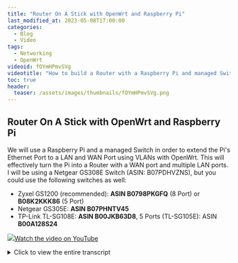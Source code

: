 ```yaml
---
title: "Router On A Stick with OpenWrt and Raspberry Pi"
last_modified_at: 2023-05-08T17:00:00
categories:
  - Blog
  - Video
tags:
  - Networking
  - OpenWrt
videoid: fOYmHPmvSVg
videotitle: "How to build a Router with a Raspberry Pi and managed Switch VLANs with OpenWrt"
toc: true
header:
  teaser: /assets/images/thumbnails/fOYmHPmvSVg.png
---
```


## Router On A Stick with OpenWrt and Raspberry Pi

We will use a Raspberry Pi and a managed Switch in order to extend the Pi's Ethernet Port to a LAN and WAN Port using VLANs with OpenWrt. This will effectively turn the Pi into a Router with a WAN port and multiple LAN ports. I will be using a Netgear GS308E Switch (ASIN: B07PDHVZNS), but you could use the following switches as well:

- Zyxel GS1200 (recommended): **ASIN B0798PKGFQ** (8 Port) or **B08K2KKK86** (5 Port)
- Netgear GS305E: **ASIN B07PHNTV45**
- TP-Link TL-SG108E: **ASIN B00JKB63D8**, 5 Ports (TL-SG105E): ASIN **B00A128S24**

<a href="https://www.youtube.com/watch?v={{page.videoid}}"><img src="/assets/images/thumbnails/{{page.videoid}}.png">Watch the video on YouTube</a>

<details>
	<summary>Click to view the entire transcript</summary>
  A router usually has at least two Ethernet ports – in the Consumer segment that’s usually one for LAN and one for WAN. This little Raspberry Pi 2B here only has one Ethernet interface. So what options do we have if we wanted to turn it into a router? We could of course just add another Ethernet interface over USB. Or – we could do the following: We use VLANs and a managed switch in order to extend that one Ethernet port to multiple ports. Our Pi could then have not only two but three or four ports on different networks. 

Just before we do that - to make it clear from the very beginning – I am not advocating in any way that this would be a good or viable solution as an Internet or Wifi router for your home. The Pi is difficult to get, it’s very expensive at the moment of making this video in 2023 and there are many limitations which we will look at throughout the video. However, the solution shows nicely how you can extend any device with one Ethernet port to multiple ports using a switch. In other words - that could as well be an old PC or Laptop or thin client for example. It doesn’t have to be a Pi.

Let’s go step by step. First let’s install OpenWrt on the Pi. We could as well do this without OpenWrt – with plain Linux – but – with OpenWrt we have a nice GUI – and also it’s made for routers.

(Installing OpenWrt)
Let’s first browse to OpenWrt.org and select the right image. I klick on the Link for the Firmware selector where I can then chose the Raspberry Pi Model and also the desired Version of OpenWrt. Chose the Squashfs Factory Image or the Ext4 Image. With the Squashfs Image you can be reset to Factory Settings at any time. With the ext4 image that’s not possible. Flash the Image to the SD Card with dd or with the Raspberry Pi Imager. Let me quickly show you both methods. In the imager you would click on “Choose OS”, then scroll down to “Use Custom” and select the img file that you have downloaded from OpenWrt. I did not have to unzip it first. Selecting the gzip file directly did work well. Click on Storage in order to select the SD card that you want to write on. Under Linux this wants to run as root. If you are in the sudoer group then you will just be asked for your password. Klicking on Write starts the process. When it’s finished it will tell you so. Now for dd from the command line. This also needs to be ran as root so I’ll become root quickly. Now just to be safe – I’ll do an fdisk -l in order to list all disks. I don’t want to accidentally erase my hard drive. In my case it’s sdb. Make sure you double check on that one. As dd is just writing bit by bit, I need to gunzip the image file first and then run dd. The infile is the image from OpenWrt and the output file is /dev/sdb plus I chose a blocksize like 4096 for example in order to have dd write larger blocks. Here we go. Smooth. In either case I can now put the SD card into the Raspberry Pi and power it on.

(Logging into OpenWrt)
Once I have connected the Ethernet interface of my Laptop to the Pi, I can then connect to the web Interface on 192.168.1.1. OpenWrt by default acts as a DHCP Server. The default login is root without a password – so I’ll quickly change that under system – then administration in order to get rid of that warning. If I go to network – then Interfaces – I can see the only interface here is the LAN interface. But before we move on with the Pi, let’s have a look at the Switch.

(Configuring the Switch)
I will be using a Netgear GS308E switch. That’s an 8 Port managed Gigabit switch. It’s important to use a managed switch for what we want to do as we need VLAN-awareness. This switch family comes in various sizes. There is a 5 port version which you can buy for roughly 20 Dollars. There are unmanaged versions without the E in the name or POE versions with 5 or 8 ports such as the GS308EP that sells for roughly 80 dollars. TP-Link has a comparable switch family, the SG switches. They have a similar naming convention and also comparable prices really. If you don’t have a managed switch and if you want to buy one, then I can recommend the Zyxel GS1200 in that same price range. It does have additional features such as Link Aggregation plus you can chose the VLAN for the Web interface. I’ll come to that one later. So as you can see – you have the choice.

Now let’s configure it. For starters we would need at least three ports here. One Port for the LAN, one for the WAN and one for the Pi itself. By default every port on this switch is untagged on VLAN 1 – let’s change that. I want to use the following VLAN numbers. 1000 for the WAN and let’s say 99 for the LAN. In order to do this, I click on VLAN, then 802.1Q, then on “VLAN Configuration” here under “Advanced”. Here I tick the “Enable” Radio button. As you can see here – all ports are currently on VLAN 1. Under “VLAN Membership” we can see that they are “Untagged” – that means that they are participating in this VLAN but they are not adding a Tag to the Ethernet packets containing the ID of the VLAN. In Cisco terminology that would be called “Port VLAN” as opposed to “Trunk VLAN” for a tagged port. The “U” means that everything for that VLAN will be dispatched to that port and also be stripped of any tag. So first I need to add the VLANs that I want to use. I just type them in under VLAN configuration and confirm with Apply. Next I want to assign the ports to the VLANs under VLAN membership. So let’s say Port 8 is going to be the WAN port and port 6 will be the Pi. Therefore Port 8 will be untagged and port 6 tagged or trunked. Apply. Now the LAN. That’s VLAN 99. Let’s say that should go to port 7 untagged and again tagged to the Pi. We do also need to assign the PVID – the Port VLAN ID to the untagged ports. Why? When a packet comes in untagged, then we don’t know which VLAN it should belong to. The “U” for untagged in the previous screen is relevant for egress – meaning we dispatch the corresponding VLAN to that port. The PVID here is relevant for ingress – for incoming packets that do not have a tag. It’s kind of an assumption we make. If ever a packet comes in on port 8, let’s assume or rather define that it should belong to the VLAN 1000. We would not expect any untagged packets on port 6 as we will configure the Pi to tag everything. So in theory we could leave the PVID at its current value. However – I am not a friend of VLAN 1. So many hardware products have this hard coded, I really don’t want any undefined traffic here. Problem is that I can’t remove the Port 6 from VLAN 1 because it still has 1 as the PVID. So what I tend to do in my network is that I define an additional VLAN ID which will actually never be used. Let’s say 55. So let me add this and then add port 6 to that VLAN tagged. While I am at it I can do this with all other ports as well. Let me add them to VLAN 55 and then set the PVID to that unused VLAN. I’m not changing port 1 for the moment because that’s the one I am connected to. Last but not least I will remove all of them from VLAN 1. You could as well add all those unused ports to let’s say the LAN port by assigning them untagged to VLAN 99 and setting their PVID to 99 as well. The important part is that Port 6 is tagged on everything and that ports 7 and 8 are untagged. Port 6 should be the only port that participates in 99 and 1000 at the same time. This is the port where we will connect the Pi to.  Now let’s tell the Pi about those VLANs. 

(configuring the VLANs on the Pi)
In LuCi on the Pi I click on Network – Interfaces, then I select the devices tab. Here I have a bridge called br-lan. I will be using DSA and Bridge VLAN filtering here. So edit that bridge, go to the Bridge VLAN filtering Tab and enable VLAN filtering. Now I add VLANs 99 and 1000 and tag them. Save. Very important: Do not click “Save and apply” during the steps we perform here. We first need to do all changes and only then we apply them. Otherwise we will lock ourselves out. If ever you lock yourself out, please do nothing – just wait for LuCi to revert the changes after 90 seconds. So just wait a minute and a half and LuCI will give you the option to revert. Next, let’s add the WAN interface as a DHCP client and of course assign it to VLAN 1000 on the bridge. Just double checking that the “Use Default Gateway” is checked which means that OpenWrt will use this interface as a default gateway. As we called the interface “wan” – it is now already assigned to the “wan” firewall zone. Again. Click on Save BUT NOT on “Save and Apply”.  Last but not least we need to tell the LAN interface that it should be on VLAN 99. Let’s edit the interface properties and change the device to br-lan.99 – save. Now we could save and apply but I want to double check everything by clicking on this “Unsaved Changes” icon up here. Yes – we add the VLAN 99, the VLAN 1000, we assign WAN to 1000 and LAN to 99. Looks good. Save and Apply. 

Now I will lose Connection. This is expected. LAN and WAN now expect tagged packets. That means that I now have 90 seconds to connect everything to the switch. My Laptop to port 7, the Pi to port 6 – here we go – back in business. Now I can connect the WAN to port 8 – yep – it gets an IP address. Let me quickly see if DNS and the like are working. Network – Utilities and ping Openwrt.org – that works – we are connected.

OK – this has been a lot of click here, click there – what have we done here? Both the Pi and the Switch on port 6 now add VLAN tags to all packets. There are two tagged VLANs – 1000 for the WAN and 99 for the LAN. The switch removes the tags from the packets coming in on port 6 and patches them to port 7 (if the tag was 99) or to port 8 (if the tag was 1000). The other way round, any untagged or “normal” packet coming in on port 7 will be tagged with VLAN 99 and sent out tagged on port 6 – to the Pi. Same for the port 8 with VLAN 1000. We have successfully turned one Ethernet port into two by using tagged VLANs and Port VLAN IDs. Awesome – now we do have a working router with a WAN port and up to 6 LAN or other ports – depending on your switch really. Now here’s two more things that I want to show you and also a couple of remarks with regards to performance and security. Let’s start with security.

(Config Summary)
Here’s again a short summary of the config that we wanted to achieve. If you got lost or locked out at any time, then alternatively you can mount the sd card of the Pi on a Linux Workstation and open the /etc/config/network file – this is what it should contain. I’ll put a copy on Github for you.

(Security remarks)
Using the same wire for WAN and LAN traffic as such is not a big problem really as long as you avoid using VLAN 1 and as long as you avoid untagged traffic. We did that – that should actually be quite secure – at least by home user standards. What can pose a serious security problem though is that switch. The switch has a web interface. And that web interface is bound to the IP address of the switch of course. Now – unfortunately – I can’t tell the switch which VLAN it should be listening on. That means that potentially the web interface of the switch could be bound to the WAN interface. In other words, the Web interface of your switch could be accessible from the WAN. That’s definitely a show stopper for me. I would not recommend using this config as an Internet router. You would of course still be somehow protected by your ISPs router if you connected the WAN interface of the Switch to the LAN interface of your ISPs router, so if you would create a double NAT with a DMZ – a demilitarized zone – between the ISP and the Pi. But still – you have no control which interface the switch would bind its GUI to. That’s sad. The Zyxel GS1200 does NOT have that problem. That’s the reason why I can recommend it. So – again – If I needed to buy a new switch, then I’d rather use the Zyxel.

(Performance remarks)
Now let’s have a look at some performance benchmarks. While everyone is talking about 10 Gbit connections, This Raspberry Pi has a 100Mbit interface. So realistically we can’t get much higher than let’s say 80 or 90 Mbits even with full duplex because we use the same wire for WAN and LAN. I did some tests here with iperf3 and as you can see it’s not only maxing out at 80 or 90 Mbits really, but also there are a lot of retries here in iperf3. Now – that might be related to pause frames created on the switch as I have connected everything to a Gigabit backbone. Now I wanted to make some more tests with dedicated USB Ethernet adapters. In theory I should be able to get to something in the 300 Mbit range with a USB Ethernet adapter. I can’t get higher on this Pi, because it only has USB2. The Rasperry Pi 3 has Gigabit Ethernet but still internally wired to the USB2 controller. So that has more or less the same limitations really. If you want to get close to Gigabit Speed, then you would have to use a Raspberry Pi 4 or any of the more modern versions such as the Compute Module etc. Anyhow, Here is how to add USB adapters. Just plug in the USB Ethernet adapter, then check the Syslog in order to get an idea which driver you might need. In my case it seems to be ASIX, so go over to system-software and search for kmod-usb-net and see if there is a module available for that hardware. I’m lucky, there is one for the ASIX. So let me install it. Checking back in the syslog, I can see that it has now been recognized as an ethernet adapter. Now I can change the WAN adapter to eth1. Or rather add a new interface and disable the old one. Then I’ll do the same game for the LAN adapter. Here I just change the device. Ready to go? Let’s test again. And – as you can see – this is better than before, slightly better bandwidth. Few if any retries, but still we seem to be stuck at around 100 Mbits really. I tried offloading as well but that didn’t help. Looks like the drivers only use one CPU really.

(Additional Configuration)
There is some additional configuration that you might want to do on the Raspberry Pi. For example if you look at the available disk size here, then you can see that the partition is just 104 Mbytes in size even though I have an 8 Gbyte SD card here. We can easily fix this. First I need to ssh into the router, then I’ll update the opkg sources and then install the fdisk software package. The first step is to increase the size of the partition. So let’s get a list of all partitions. This is the SD card apparently. /dev/mmcblk0p1 and p2. In order to resize the partition we launch fdisk on the block device and print out the current partition table. We need to take note of the start sector of this 2nd partition here. Now we delete the partition. Yes – we delete it. No worries, before we write the changes onto the disk, we recreate it. So “d” for delete, partition 2, then immediately “n” for new partition, “p” for primary”, again partition number two, and this is the critical part – we need to fill in the same start sector as before. Keep the end sector because by default this is the maximum size. Now fdisk tells me that there is already an ext4 partition. And I do for sure NOT want to remove this – so No. “P” Prints out the current layout – as you can see, the second partition is now 7.4 Gigs in size. And the start sector is the same like before. So let’s write this by typing “W”. Now we need to resize the file system on this partition. There is a nice article on the OpenWrt Forum that describes how to do this on X86. The procedure is more or less the same on the Pi really. If we scroll down, it describes how to do things on UEFI and the like, it shows the fdisk maneuver which I have just done and here’s the interesting part. Normally we can’t resize the file system if it is mounted. But what we can do is that we create a loopback device to that partition and do the operation on the loop device. Let me give this a shot and just copy paste the code. This fails badly. Apparently it can’t identify the devices properly. So let me do this by hand. First I set up the loop device, then run a file system check, resize the file system to the maximum of the partition and then reboot. Again – remember – 102 Mbytes here. Reboot. And after the reboot I have more than 7 GB available. Ready to install some software on this box. I could as well have taken the sd card out, attach it to a USB reader and do the resize on a different system using gparted or the like.

(Some remarks on Wi-fi)
We haven’t talked about Wifi yet. This Raspberry Pi 2 does not have any Wi-fi. Of course I could use a Raspberry Pi 4 – or I could add Wifi hardware over USB. But – let’s face it – none of these makes a good access point. The drivers and the hardware are designed to be used in STA mode – as Wi-fi clients. Just because there is a linux driver for a Wifi module, does not mean that it is great in Access point mode – look, you would not get features like MU-MIMO or the like – plus, the total amount of money that you need to spend will be much more than let’s say the price of a really good Wi-fi 6 router such as the Belkin RT 3200.  You can get that one at around 80 to 100 Dollars and it’s a really nice device. 

(What can we use this for?)
So -whats left? What can we use this for? In my opinion the real strength of this setup as opposed to a commercial Wi-fi router for example is the amount of RAM that we have available plus the fact that we can extend the file storage considerably by adding a larger sd card or an external ssd drive. So I would rather see this as an application server that needs multiple Ethernet ports – VOIP for example. You could add asterisk or yate as software packages and run the thing as a PBX. You could hook up multiple phones to it and it would really not use a lot of energy to run. But still – I would not go and buy any of that equipment new at the current price points. If you have them in a drawer or if you plan to use them for something else in the future – then maybe go for it. In one of the next episodes I will also show you a possible application of a Raspberry Pi with OpenWrt as a phone tethering gateway. We will not even need a switch for that. So – here’s another reason to stay tuned to the channel right? Please do leave me a comment on YouTube! Many thanks for watching! Stay safe, stay healthy, bye for now.
</details>

